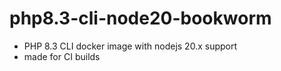 # php8.3-cli-node20-bookworm

- PHP 8.3 CLI docker image with nodejs 20.x support
- made for CI builds
